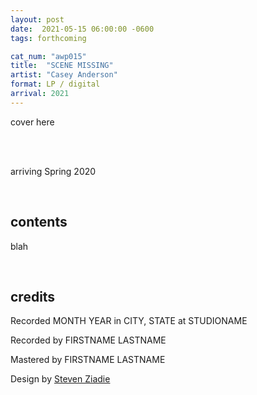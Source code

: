 ```yaml
---
layout: post
date:  2021-05-15 06:00:00 -0600
tags: forthcoming

cat_num: "awp015"
title:  "SCENE MISSING"
artist: "Casey Anderson"
format: LP / digital
arrival: 2021
---
```


cover here

<br/>

<br/>arriving Spring 2020

<br/>

## contents

blah

<br/>

## credits

Recorded MONTH YEAR in CITY, STATE at STUDIONAME

Recorded by FIRSTNAME LASTNAME

Mastered by FIRSTNAME LASTNAME

Design by [Steven Ziadie](http://s-ziadie.com/)

